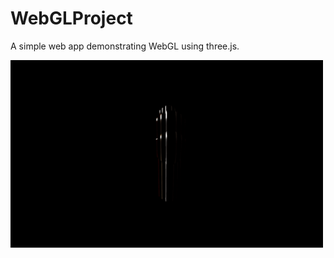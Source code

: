 # WebGLProject
A simple web app demonstrating WebGL using three.js.

<img src="https://github.com/medenzon/WebGLProject/blob/master/demo.gif" width="500px"></img>
